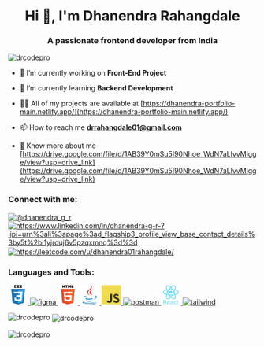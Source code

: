 <h1 align="center">Hi 👋, I'm Dhanendra Rahangdale</h1>
<h3 align="center">A passionate frontend developer from India</h3>

<p align="left"> <img src="https://komarev.com/ghpvc/?username=drcodepro&label=Profile%20views&color=0e75b6&style=flat" alt="drcodepro" /> </p>

- 🔭 I’m currently working on **Front-End Project**

- 🌱 I’m currently learning **Backend Development**

- 👨‍💻 All of my projects are available at [https://dhanendra-portfolio-main.netlify.app/](https://dhanendra-portfolio-main.netlify.app/)

- 📫 How to reach me **drrahangdale01@gmail.com**

- 📄 Know more about me [https://drive.google.com/file/d/1AB39Y0mSu5I90Nhoe_WdN7aLlvvMigge/view?usp=drive_link](https://drive.google.com/file/d/1AB39Y0mSu5I90Nhoe_WdN7aLlvvMigge/view?usp=drive_link)

<h3 align="left">Connect with me:</h3>
<p align="left">
<a href="https://twitter.com/@dhanendra_g_r" target="blank"><img align="center" src="https://raw.githubusercontent.com/rahuldkjain/github-profile-readme-generator/master/src/images/icons/Social/twitter.svg" alt="@dhanendra_g_r" height="30" width="40" /></a>
<a href="https://linkedin.com/in/https://www.linkedin.com/in/dhanendra-g-r-?lipi=urn%3ali%3apage%3ad_flagship3_profile_view_base_contact_details%3by5t%2bi1yjrduj6v5pzqxmnq%3d%3d" target="blank"><img align="center" src="https://raw.githubusercontent.com/rahuldkjain/github-profile-readme-generator/master/src/images/icons/Social/linked-in-alt.svg" alt="https://www.linkedin.com/in/dhanendra-g-r-?lipi=urn%3ali%3apage%3ad_flagship3_profile_view_base_contact_details%3by5t%2bi1yjrduj6v5pzqxmnq%3d%3d" height="30" width="40" /></a>
<a href="https://www.leetcode.com/https://leetcode.com/u/dhanendra01rahangdale/" target="blank"><img align="center" src="https://raw.githubusercontent.com/rahuldkjain/github-profile-readme-generator/master/src/images/icons/Social/leet-code.svg" alt="https://leetcode.com/u/dhanendra01rahangdale/" height="30" width="40" /></a>
</p>

<h3 align="left">Languages and Tools:</h3>
<p align="left"> <a href="https://www.w3schools.com/css/" target="_blank" rel="noreferrer"> <img src="https://raw.githubusercontent.com/devicons/devicon/master/icons/css3/css3-original-wordmark.svg" alt="css3" width="40" height="40"/> </a> <a href="https://www.figma.com/" target="_blank" rel="noreferrer"> <img src="https://www.vectorlogo.zone/logos/figma/figma-icon.svg" alt="figma" width="40" height="40"/> </a> <a href="https://www.w3.org/html/" target="_blank" rel="noreferrer"> <img src="https://raw.githubusercontent.com/devicons/devicon/master/icons/html5/html5-original-wordmark.svg" alt="html5" width="40" height="40"/> </a> <a href="https://www.java.com" target="_blank" rel="noreferrer"> <img src="https://raw.githubusercontent.com/devicons/devicon/master/icons/java/java-original.svg" alt="java" width="40" height="40"/> </a> <a href="https://developer.mozilla.org/en-US/docs/Web/JavaScript" target="_blank" rel="noreferrer"> <img src="https://raw.githubusercontent.com/devicons/devicon/master/icons/javascript/javascript-original.svg" alt="javascript" width="40" height="40"/> </a> <a href="https://postman.com" target="_blank" rel="noreferrer"> <img src="https://www.vectorlogo.zone/logos/getpostman/getpostman-icon.svg" alt="postman" width="40" height="40"/> </a> <a href="https://reactjs.org/" target="_blank" rel="noreferrer"> <img src="https://raw.githubusercontent.com/devicons/devicon/master/icons/react/react-original-wordmark.svg" alt="react" width="40" height="40"/> </a> <a href="https://tailwindcss.com/" target="_blank" rel="noreferrer"> <img src="https://www.vectorlogo.zone/logos/tailwindcss/tailwindcss-icon.svg" alt="tailwind" width="40" height="40"/> </a> </p>

<p><img align="left" src="https://github-readme-stats.vercel.app/api/top-langs?username=drcodepro&show_icons=true&locale=en&layout=compact" alt="drcodepro" /></p>

<p>&nbsp;<img align="center" src="https://github-readme-stats.vercel.app/api?username=drcodepro&show_icons=true&locale=en" alt="drcodepro" /></p>

<p><img align="center" src="https://github-readme-streak-stats.herokuapp.com/?user=drcodepro&" alt="drcodepro" /></p>
